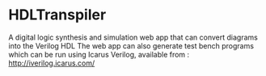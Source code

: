 # HDLTranspiler

A digital logic synthesis and simulation web app that can convert diagrams into the Verilog HDL
The web app can also generate test bench programs which can be run using Icarus Verilog, available from : http://iverilog.icarus.com/